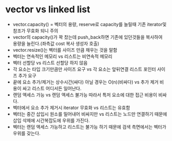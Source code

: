 # vector vs linked list
* vector.capacity() = 벡터의 용량, reserve로 capacity를 늘릴때 기존 iterator및 참조가 무효화 되니 주의
* vector의 capacity()가 꽉 찼는데 push_back하면 기존에 있던것들을 복사하여 용량을 늘린다.(좌측값 cost 복사 생성자 호출)   
* vector.resize()는 벡터를 사이즈 만큼 채우는 것을 말함   
* 벡터는 연속적인 메모리 vs 리스트는 비연속적 메모리   
* 벡터 선할당 vs 리스트 선할당 하지 않음   
* 각 요소는 타입 크기만큼만 사이즈 요구 vs 각 요소는 앞뒤연결 리스트 포인터 사이즈 추가 요구   
* 끝에 요소 추가/제거는 상수시간(싸다) 아닐 경우는 O(n)(비싸다) vs 추가 제거 비용이 싸고 리스트 어디서든 일어난다.    
* 랜덤 액세스 가능 vs 랜덤 액세스 불가능 따라서 특저 요소에 대한 접근 비용이 비싸다.   
* 벡터에서 요소 추가 제거시 iterator 무효화 vs 리스트는 유효함   
* 벡터는 중간 삽입시 원소를 밀어내어 비싸지만 vs 리스트는 노드만 연결하기 때문에 삽입 삭제에 시간복잡도에 우위를 가진다.   
* 벡터는 랜덤 액세스 가능하고 리스트는 불가능 하기 때문에 검색 측면에서는 벡터가 우위를 갖는다.   
